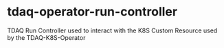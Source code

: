 # tdaq-operator-run-controller
TDAQ Run Controller used to interact with the K8S Custom Resource used by the TDAQ-K8S-Operator
